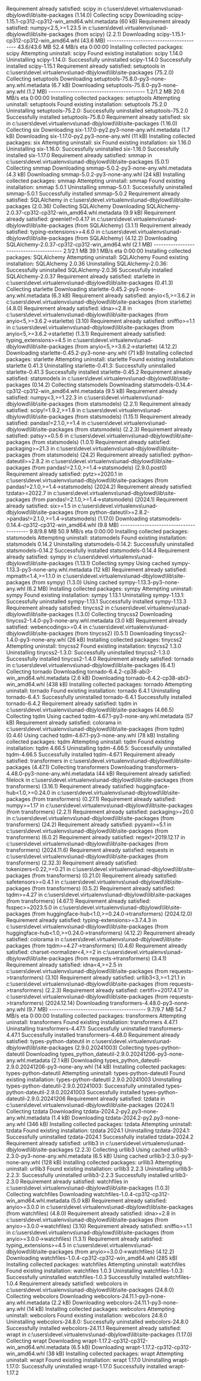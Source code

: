 Requirement already satisfied: scipy in c:\users\devel\.virtualenvs\unad-dbjylowd\lib\site-packages (1.14.0)
Collecting scipy
  Downloading scipy-1.15.1-cp312-cp312-win_amd64.whl.metadata (60 kB)
Requirement already satisfied: numpy<2.5,>=1.23.5 in c:\users\devel\.virtualenvs\unad-dbjylowd\lib\site-packages (from scipy) (2.2.1)
Downloading scipy-1.15.1-cp312-cp312-win_amd64.whl (43.6 MB)
   ---------------------------------------- 43.6/43.6 MB 52.4 MB/s eta 0:00:00
Installing collected packages: scipy
  Attempting uninstall: scipy
    Found existing installation: scipy 1.14.0
    Uninstalling scipy-1.14.0:
      Successfully uninstalled scipy-1.14.0
Successfully installed scipy-1.15.1
Requirement already satisfied: setuptools in c:\users\devel\.virtualenvs\unad-dbjylowd\lib\site-packages (75.2.0)
Collecting setuptools
  Downloading setuptools-75.8.0-py3-none-any.whl.metadata (6.7 kB)
Downloading setuptools-75.8.0-py3-none-any.whl (1.2 MB)
   ---------------------------------------- 1.2/1.2 MB 20.6 MB/s eta 0:00:00
Installing collected packages: setuptools
  Attempting uninstall: setuptools
    Found existing installation: setuptools 75.2.0
    Uninstalling setuptools-75.2.0:
      Successfully uninstalled setuptools-75.2.0
Successfully installed setuptools-75.8.0
Requirement already satisfied: six in c:\users\devel\.virtualenvs\unad-dbjylowd\lib\site-packages (1.16.0)
Collecting six
  Downloading six-1.17.0-py2.py3-none-any.whl.metadata (1.7 kB)
Downloading six-1.17.0-py2.py3-none-any.whl (11 kB)
Installing collected packages: six
  Attempting uninstall: six
    Found existing installation: six 1.16.0
    Uninstalling six-1.16.0:
      Successfully uninstalled six-1.16.0
Successfully installed six-1.17.0
Requirement already satisfied: smmap in c:\users\devel\.virtualenvs\unad-dbjylowd\lib\site-packages (5.0.1)
Collecting smmap
  Downloading smmap-5.0.2-py3-none-any.whl.metadata (4.3 kB)
Downloading smmap-5.0.2-py3-none-any.whl (24 kB)
Installing collected packages: smmap
  Attempting uninstall: smmap
    Found existing installation: smmap 5.0.1
    Uninstalling smmap-5.0.1:
      Successfully uninstalled smmap-5.0.1
Successfully installed smmap-5.0.2
Requirement already satisfied: SQLAlchemy in c:\users\devel\.virtualenvs\unad-dbjylowd\lib\site-packages (2.0.36)
Collecting SQLAlchemy
  Downloading SQLAlchemy-2.0.37-cp312-cp312-win_amd64.whl.metadata (9.9 kB)
Requirement already satisfied: greenlet!=0.4.17 in c:\users\devel\.virtualenvs\unad-dbjylowd\lib\site-packages (from SQLAlchemy) (3.1.1)
Requirement already satisfied: typing-extensions>=4.6.0 in c:\users\devel\.virtualenvs\unad-dbjylowd\lib\site-packages (from SQLAlchemy) (4.12.2)
Downloading SQLAlchemy-2.0.37-cp312-cp312-win_amd64.whl (2.1 MB)
   ---------------------------------------- 2.1/2.1 MB 39.1 MB/s eta 0:00:00
Installing collected packages: SQLAlchemy
  Attempting uninstall: SQLAlchemy
    Found existing installation: SQLAlchemy 2.0.36
    Uninstalling SQLAlchemy-2.0.36:
      Successfully uninstalled SQLAlchemy-2.0.36
Successfully installed SQLAlchemy-2.0.37
Requirement already satisfied: starlette in c:\users\devel\.virtualenvs\unad-dbjylowd\lib\site-packages (0.41.3)
Collecting starlette
  Downloading starlette-0.45.2-py3-none-any.whl.metadata (6.3 kB)
Requirement already satisfied: anyio<5,>=3.6.2 in c:\users\devel\.virtualenvs\unad-dbjylowd\lib\site-packages (from starlette) (4.8.0)
Requirement already satisfied: idna>=2.8 in c:\users\devel\.virtualenvs\unad-dbjylowd\lib\site-packages (from anyio<5,>=3.6.2->starlette) (3.10)
Requirement already satisfied: sniffio>=1.1 in c:\users\devel\.virtualenvs\unad-dbjylowd\lib\site-packages (from anyio<5,>=3.6.2->starlette) (1.3.1)
Requirement already satisfied: typing_extensions>=4.5 in c:\users\devel\.virtualenvs\unad-dbjylowd\lib\site-packages (from anyio<5,>=3.6.2->starlette) (4.12.2)
Downloading starlette-0.45.2-py3-none-any.whl (71 kB)
Installing collected packages: starlette
  Attempting uninstall: starlette
    Found existing installation: starlette 0.41.3
    Uninstalling starlette-0.41.3:
      Successfully uninstalled starlette-0.41.3
Successfully installed starlette-0.45.2
Requirement already satisfied: statsmodels in c:\users\devel\.virtualenvs\unad-dbjylowd\lib\site-packages (0.14.2)
Collecting statsmodels
  Downloading statsmodels-0.14.4-cp312-cp312-win_amd64.whl.metadata (9.5 kB)
Requirement already satisfied: numpy<3,>=1.22.3 in c:\users\devel\.virtualenvs\unad-dbjylowd\lib\site-packages (from statsmodels) (2.2.1)
Requirement already satisfied: scipy!=1.9.2,>=1.8 in c:\users\devel\.virtualenvs\unad-dbjylowd\lib\site-packages (from statsmodels) (1.15.1)
Requirement already satisfied: pandas!=2.1.0,>=1.4 in c:\users\devel\.virtualenvs\unad-dbjylowd\lib\site-packages (from statsmodels) (2.2.3)
Requirement already satisfied: patsy>=0.5.6 in c:\users\devel\.virtualenvs\unad-dbjylowd\lib\site-packages (from statsmodels) (1.0.1)
Requirement already satisfied: packaging>=21.3 in c:\users\devel\.virtualenvs\unad-dbjylowd\lib\site-packages (from statsmodels) (24.2)
Requirement already satisfied: python-dateutil>=2.8.2 in c:\users\devel\.virtualenvs\unad-dbjylowd\lib\site-packages (from pandas!=2.1.0,>=1.4->statsmodels) (2.9.0.post0)
Requirement already satisfied: pytz>=2020.1 in c:\users\devel\.virtualenvs\unad-dbjylowd\lib\site-packages (from pandas!=2.1.0,>=1.4->statsmodels) (2024.2)
Requirement already satisfied: tzdata>=2022.7 in c:\users\devel\.virtualenvs\unad-dbjylowd\lib\site-packages (from pandas!=2.1.0,>=1.4->statsmodels) (2024.1)
Requirement already satisfied: six>=1.5 in c:\users\devel\.virtualenvs\unad-dbjylowd\lib\site-packages (from python-dateutil>=2.8.2->pandas!=2.1.0,>=1.4->statsmodels) (1.17.0)
Downloading statsmodels-0.14.4-cp312-cp312-win_amd64.whl (9.8 MB)
   ---------------------------------------- 9.8/9.8 MB 50.9 MB/s eta 0:00:00
Installing collected packages: statsmodels
  Attempting uninstall: statsmodels
    Found existing installation: statsmodels 0.14.2
    Uninstalling statsmodels-0.14.2:
      Successfully uninstalled statsmodels-0.14.2
Successfully installed statsmodels-0.14.4
Requirement already satisfied: sympy in c:\users\devel\.virtualenvs\unad-dbjylowd\lib\site-packages (1.13.1)
Collecting sympy
  Using cached sympy-1.13.3-py3-none-any.whl.metadata (12 kB)
Requirement already satisfied: mpmath<1.4,>=1.1.0 in c:\users\devel\.virtualenvs\unad-dbjylowd\lib\site-packages (from sympy) (1.3.0)
Using cached sympy-1.13.3-py3-none-any.whl (6.2 MB)
Installing collected packages: sympy
  Attempting uninstall: sympy
    Found existing installation: sympy 1.13.1
    Uninstalling sympy-1.13.1:
      Successfully uninstalled sympy-1.13.1
Successfully installed sympy-1.13.3
Requirement already satisfied: tinycss2 in c:\users\devel\.virtualenvs\unad-dbjylowd\lib\site-packages (1.3.0)
Collecting tinycss2
  Downloading tinycss2-1.4.0-py3-none-any.whl.metadata (3.0 kB)
Requirement already satisfied: webencodings>=0.4 in c:\users\devel\.virtualenvs\unad-dbjylowd\lib\site-packages (from tinycss2) (0.5.1)
Downloading tinycss2-1.4.0-py3-none-any.whl (26 kB)
Installing collected packages: tinycss2
  Attempting uninstall: tinycss2
    Found existing installation: tinycss2 1.3.0
    Uninstalling tinycss2-1.3.0:
      Successfully uninstalled tinycss2-1.3.0
Successfully installed tinycss2-1.4.0
Requirement already satisfied: tornado in c:\users\devel\.virtualenvs\unad-dbjylowd\lib\site-packages (6.4.1)
Collecting tornado
  Downloading tornado-6.4.2-cp38-abi3-win_amd64.whl.metadata (2.6 kB)
Downloading tornado-6.4.2-cp38-abi3-win_amd64.whl (438 kB)
Installing collected packages: tornado
  Attempting uninstall: tornado
    Found existing installation: tornado 6.4.1
    Uninstalling tornado-6.4.1:
      Successfully uninstalled tornado-6.4.1
Successfully installed tornado-6.4.2
Requirement already satisfied: tqdm in c:\users\devel\.virtualenvs\unad-dbjylowd\lib\site-packages (4.66.5)
Collecting tqdm
  Using cached tqdm-4.67.1-py3-none-any.whl.metadata (57 kB)
Requirement already satisfied: colorama in c:\users\devel\.virtualenvs\unad-dbjylowd\lib\site-packages (from tqdm) (0.4.6)
Using cached tqdm-4.67.1-py3-none-any.whl (78 kB)
Installing collected packages: tqdm
  Attempting uninstall: tqdm
    Found existing installation: tqdm 4.66.5
    Uninstalling tqdm-4.66.5:
      Successfully uninstalled tqdm-4.66.5
Successfully installed tqdm-4.67.1
Requirement already satisfied: transformers in c:\users\devel\.virtualenvs\unad-dbjylowd\lib\site-packages (4.47.1)
Collecting transformers
  Downloading transformers-4.48.0-py3-none-any.whl.metadata (44 kB)
Requirement already satisfied: filelock in c:\users\devel\.virtualenvs\unad-dbjylowd\lib\site-packages (from transformers) (3.16.1)
Requirement already satisfied: huggingface-hub<1.0,>=0.24.0 in c:\users\devel\.virtualenvs\unad-dbjylowd\lib\site-packages (from transformers) (0.27.1)
Requirement already satisfied: numpy>=1.17 in c:\users\devel\.virtualenvs\unad-dbjylowd\lib\site-packages (from transformers) (2.2.1)
Requirement already satisfied: packaging>=20.0 in c:\users\devel\.virtualenvs\unad-dbjylowd\lib\site-packages (from transformers) (24.2)
Requirement already satisfied: pyyaml>=5.1 in c:\users\devel\.virtualenvs\unad-dbjylowd\lib\site-packages (from transformers) (6.0.2)
Requirement already satisfied: regex!=2019.12.17 in c:\users\devel\.virtualenvs\unad-dbjylowd\lib\site-packages (from transformers) (2024.11.6)
Requirement already satisfied: requests in c:\users\devel\.virtualenvs\unad-dbjylowd\lib\site-packages (from transformers) (2.32.3)
Requirement already satisfied: tokenizers<0.22,>=0.21 in c:\users\devel\.virtualenvs\unad-dbjylowd\lib\site-packages (from transformers) (0.21.0)
Requirement already satisfied: safetensors>=0.4.1 in c:\users\devel\.virtualenvs\unad-dbjylowd\lib\site-packages (from transformers) (0.5.2)
Requirement already satisfied: tqdm>=4.27 in c:\users\devel\.virtualenvs\unad-dbjylowd\lib\site-packages (from transformers) (4.67.1)
Requirement already satisfied: fsspec>=2023.5.0 in c:\users\devel\.virtualenvs\unad-dbjylowd\lib\site-packages (from huggingface-hub<1.0,>=0.24.0->transformers) (2024.12.0)
Requirement already satisfied: typing-extensions>=3.7.4.3 in c:\users\devel\.virtualenvs\unad-dbjylowd\lib\site-packages (from huggingface-hub<1.0,>=0.24.0->transformers) (4.12.2)
Requirement already satisfied: colorama in c:\users\devel\.virtualenvs\unad-dbjylowd\lib\site-packages (from tqdm>=4.27->transformers) (0.4.6)
Requirement already satisfied: charset-normalizer<4,>=2 in c:\users\devel\.virtualenvs\unad-dbjylowd\lib\site-packages (from requests->transformers) (3.4.1)
Requirement already satisfied: idna<4,>=2.5 in c:\users\devel\.virtualenvs\unad-dbjylowd\lib\site-packages (from requests->transformers) (3.10)
Requirement already satisfied: urllib3<3,>=1.21.1 in c:\users\devel\.virtualenvs\unad-dbjylowd\lib\site-packages (from requests->transformers) (2.2.3)
Requirement already satisfied: certifi>=2017.4.17 in c:\users\devel\.virtualenvs\unad-dbjylowd\lib\site-packages (from requests->transformers) (2024.12.14)
Downloading transformers-4.48.0-py3-none-any.whl (9.7 MB)
   ---------------------------------------- 9.7/9.7 MB 54.7 MB/s eta 0:00:00
Installing collected packages: transformers
  Attempting uninstall: transformers
    Found existing installation: transformers 4.47.1
    Uninstalling transformers-4.47.1:
      Successfully uninstalled transformers-4.47.1
Successfully installed transformers-4.48.0
Requirement already satisfied: types-python-dateutil in c:\users\devel\.virtualenvs\unad-dbjylowd\lib\site-packages (2.9.0.20241003)
Collecting types-python-dateutil
  Downloading types_python_dateutil-2.9.0.20241206-py3-none-any.whl.metadata (2.1 kB)
Downloading types_python_dateutil-2.9.0.20241206-py3-none-any.whl (14 kB)
Installing collected packages: types-python-dateutil
  Attempting uninstall: types-python-dateutil
    Found existing installation: types-python-dateutil 2.9.0.20241003
    Uninstalling types-python-dateutil-2.9.0.20241003:
      Successfully uninstalled types-python-dateutil-2.9.0.20241003
Successfully installed types-python-dateutil-2.9.0.20241206
Requirement already satisfied: tzdata in c:\users\devel\.virtualenvs\unad-dbjylowd\lib\site-packages (2024.1)
Collecting tzdata
  Downloading tzdata-2024.2-py2.py3-none-any.whl.metadata (1.4 kB)
Downloading tzdata-2024.2-py2.py3-none-any.whl (346 kB)
Installing collected packages: tzdata
  Attempting uninstall: tzdata
    Found existing installation: tzdata 2024.1
    Uninstalling tzdata-2024.1:
      Successfully uninstalled tzdata-2024.1
Successfully installed tzdata-2024.2
Requirement already satisfied: urllib3 in c:\users\devel\.virtualenvs\unad-dbjylowd\lib\site-packages (2.2.3)
Collecting urllib3
  Using cached urllib3-2.3.0-py3-none-any.whl.metadata (6.5 kB)
Using cached urllib3-2.3.0-py3-none-any.whl (128 kB)
Installing collected packages: urllib3
  Attempting uninstall: urllib3
    Found existing installation: urllib3 2.2.3
    Uninstalling urllib3-2.2.3:
      Successfully uninstalled urllib3-2.2.3
Successfully installed urllib3-2.3.0
Requirement already satisfied: watchfiles in c:\users\devel\.virtualenvs\unad-dbjylowd\lib\site-packages (1.0.3)
Collecting watchfiles
  Downloading watchfiles-1.0.4-cp312-cp312-win_amd64.whl.metadata (5.0 kB)
Requirement already satisfied: anyio>=3.0.0 in c:\users\devel\.virtualenvs\unad-dbjylowd\lib\site-packages (from watchfiles) (4.8.0)
Requirement already satisfied: idna>=2.8 in c:\users\devel\.virtualenvs\unad-dbjylowd\lib\site-packages (from anyio>=3.0.0->watchfiles) (3.10)
Requirement already satisfied: sniffio>=1.1 in c:\users\devel\.virtualenvs\unad-dbjylowd\lib\site-packages (from anyio>=3.0.0->watchfiles) (1.3.1)
Requirement already satisfied: typing_extensions>=4.5 in c:\users\devel\.virtualenvs\unad-dbjylowd\lib\site-packages (from anyio>=3.0.0->watchfiles) (4.12.2)
Downloading watchfiles-1.0.4-cp312-cp312-win_amd64.whl (285 kB)
Installing collected packages: watchfiles
  Attempting uninstall: watchfiles
    Found existing installation: watchfiles 1.0.3
    Uninstalling watchfiles-1.0.3:
      Successfully uninstalled watchfiles-1.0.3
Successfully installed watchfiles-1.0.4
Requirement already satisfied: webcolors in c:\users\devel\.virtualenvs\unad-dbjylowd\lib\site-packages (24.8.0)
Collecting webcolors
  Downloading webcolors-24.11.1-py3-none-any.whl.metadata (2.2 kB)
Downloading webcolors-24.11.1-py3-none-any.whl (14 kB)
Installing collected packages: webcolors
  Attempting uninstall: webcolors
    Found existing installation: webcolors 24.8.0
    Uninstalling webcolors-24.8.0:
      Successfully uninstalled webcolors-24.8.0
Successfully installed webcolors-24.11.1
Requirement already satisfied: wrapt in c:\users\devel\.virtualenvs\unad-dbjylowd\lib\site-packages (1.17.0)
Collecting wrapt
  Downloading wrapt-1.17.2-cp312-cp312-win_amd64.whl.metadata (6.5 kB)
Downloading wrapt-1.17.2-cp312-cp312-win_amd64.whl (38 kB)
Installing collected packages: wrapt
  Attempting uninstall: wrapt
    Found existing installation: wrapt 1.17.0
    Uninstalling wrapt-1.17.0:
      Successfully uninstalled wrapt-1.17.0
Successfully installed wrapt-1.17.2
